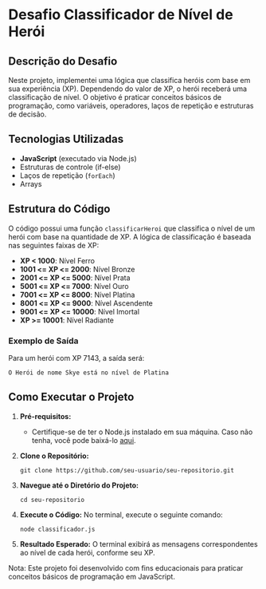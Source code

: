 # Desafio Classificador de Nível de Herói

## Descrição do Desafio

Neste projeto, implementei uma lógica que classifica heróis com base em sua experiência (XP).
Dependendo do valor de XP, o herói receberá uma classificação de nível. 
O objetivo é praticar conceitos básicos de programação, como variáveis, operadores, laços de repetição e estruturas de decisão.

## Tecnologias Utilizadas

- **JavaScript** (executado via Node.js)
- Estruturas de controle (if-else)
- Laços de repetição (`forEach`)
- Arrays

## Estrutura do Código

O código possui uma função `classificarHeroi` que classifica o nível de um herói com base na quantidade de XP. A lógica de classificação é baseada nas seguintes faixas de XP:

- **XP < 1000**: Nível Ferro
- **1001 <= XP <= 2000**: Nível Bronze
- **2001 <= XP <= 5000**: Nível Prata
- **5001 <= XP <= 7000**: Nível Ouro
- **7001 <= XP <= 8000**: Nível Platina
- **8001 <= XP <= 9000**: Nível Ascendente
- **9001 <= XP <= 10000**: Nível Imortal
- **XP >= 10001**: Nível Radiante

### Exemplo de Saída

Para um herói com XP 7143, a saída será:

```
O Herói de nome Skye está no nível de Platina
```

## Como Executar o Projeto

1. **Pré-requisitos:**
   - Certifique-se de ter o Node.js instalado em sua máquina. Caso não tenha, você pode baixá-lo [aqui](https://nodejs.org/).

2. **Clone o Repositório:**
   ```
   git clone https://github.com/seu-usuario/seu-repositorio.git
   ```

3. **Navegue até o Diretório do Projeto:**
   ```
   cd seu-repositorio
   ```

4. **Execute o Código:**
   No terminal, execute o seguinte comando:
   ```
   node classificador.js
   ```

5. **Resultado Esperado:**
   O terminal exibirá as mensagens correspondentes ao nível de cada herói, conforme seu XP.

 
 Nota: Este projeto foi desenvolvido com fins educacionais para praticar conceitos básicos de programação em JavaScript.
